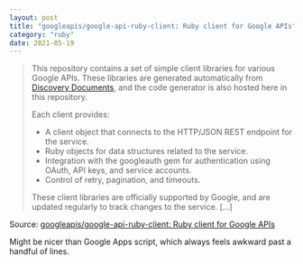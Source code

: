 ```yaml
---
layout: post
title: "googleapis/google-api-ruby-client: Ruby client for Google APIs"
category: "ruby"
date: 2021-05-19
---
```


> This repository contains a set of simple client libraries for various Google APIs. These libraries are generated automatically from [Discovery Documents](https://developers.google.com/discovery), and the code generator is also hosted here in this repository.
> 
> Each client provides:
> 
> * A client object that connects to the HTTP/JSON REST endpoint for the service.
> * Ruby objects for data structures related to the service.
> * Integration with the googleauth gem for authentication using OAuth, API keys, and service accounts.
> * Control of retry, pagination, and timeouts.
> 
> These client libraries are officially supported by Google, and are updated regularly to track changes to the service. [...]

Source: [googleapis/google-api-ruby-client: Ruby client for Google APIs](https://github.com/googleapis/google-api-ruby-client)

Might be nicer than Google Apps script, which always feels awkward past a handful of lines.
